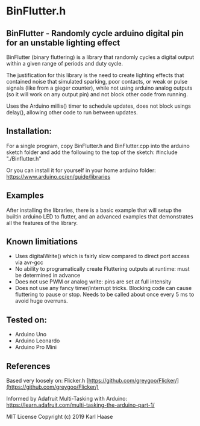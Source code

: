 # BinFlutter.h
## BinFlutter - Randomly cycle arduino digital pin for an unstable lighting effect

BinFlutter (binary fluttering) is a library that randomly cycles a digital output within a given range of periods and duty cycle.

The justification for this library is the need to create lighting effects that contained noise that simulated sparking, poor contacts, or weak or pulse signals (like from a gieger counter), while not using arduino analog outputs (so it will work on any output pin) and not block other code from running. 

Uses the Arduino millis() timer to schedule updates, does not block usings delay(), allowing other code to run between updates.

## Installation:
For a single program, copy BinFlutter.h and BinFlutter.cpp into the arduino sketch folder and add the following to the top of the sketch:
#include "./Binflutter.h"

Or you can install it for yourself in your home arduino folder:
https://www.arduino.cc/en/guide/libraries

## Examples
After installing the libraries, there is a basic example that will setup the builtin arduino LED to flutter, and an advanced examples that demonstrates all the features of the library.

## Known limitiations
* Uses digitalWrite() which is fairly slow compared to direct port access via avr-gcc
* No ability to programatically create Fluttering outputs at runtime: must be determined in advance
* Does not use PWM or analog write: pins are set at full intensity
* Does not use any fancy timer/interrupt tricks. Blocking code can cause fluttering to pause or stop. Needs to be called about once every 5 ms to avoid huge overruns.

## Tested on:
* Arduino Uno
* Arduino Leonardo
* Arduino Pro Mini

## References
Based very loosely on: Flicker.h
[https://github.com/greygoo/Flicker/](https://github.com/greygoo/Flicker/)

Informed by Adafruit Multi-Tasking with Arduino:
[https://learn.adafruit.com/multi-tasking-the-arduino-part-1/
](https://learn.adafruit.com/multi-tasking-the-arduino-part-1/)

MIT License
Copyright (c) 2019 Karl Haase
